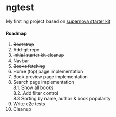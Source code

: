 # ngtest

My first ng project based on [supernova starter kit](https://github.com/orizens/supernova-angular-1.5.x-es6-starter)

#### Roadmap

1. ~~Bootstrap~~
3. ~~Add git repo~~
3. ~~Initial starter kit cleanup~~
4. ~~Navbar~~
5. ~~Books fetching~~
6. Home (top) page implementation
7. Book preview page implementation
8. Search page implementation\
  8.1. Show all books\
  8.2. Add filter control\
  8.3 Sorting by name, author & book popularity
9. Write e2e tests
10. Cleanup